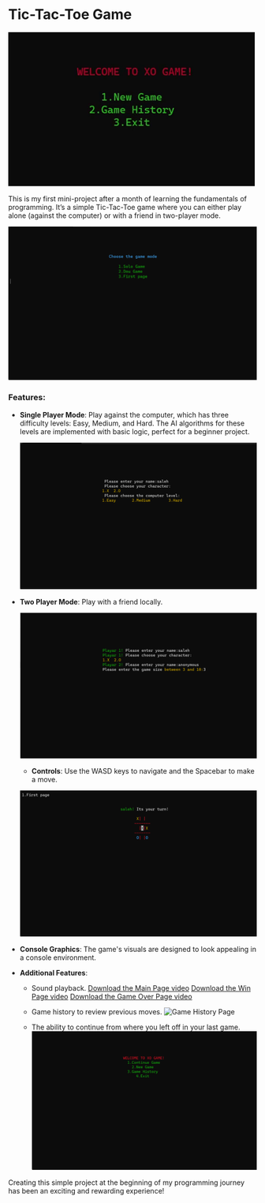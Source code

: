# Tic-Tac-Toe Game

![Game Main Page](readme-media/MainPage.gif)

This is my first mini-project after a month of learning the fundamentals of programming. It’s a simple Tic-Tac-Toe game where you can either play alone (against the computer) or with a friend in two-player mode.

![New Game Page](readme-media/NewGame.png)


### Features:

- **Single Player Mode**: Play against the computer, which has three difficulty levels: Easy, Medium, and Hard. The AI algorithms for these levels are implemented with basic logic, perfect for a beginner project.
  
  ![Single Player Mode](readme-media/SoloGame.png)

- **Two Player Mode**: Play with a friend locally.

  ![Two Player Mode](readme-media/DouGame.png)

  - **Controls**: Use the WASD keys to navigate and the Spacebar to make a move.
  
  ![Controls](readme-media/GamePlay.png)

- **Console Graphics**: The game's visuals are designed to look appealing in a console environment.


- **Additional Features**:
  - Sound playback.
  [Download the Main Page video](readme-media/MainPage.mp4)
  [Download the Win Page video](readme-media/Congrat.mp4)
  [Download the Game Over Page video](readme-media/GameOver.mp4)

  - Game history to review previous moves.
  ![Game History Page](readme-media/GameHistory.gif)

  - The ability to continue from where you left off in your last game.
  ![Continue Game](readme-media/ContinueGame.png)

Creating this simple project at the beginning of my programming journey has been an exciting and rewarding experience!

